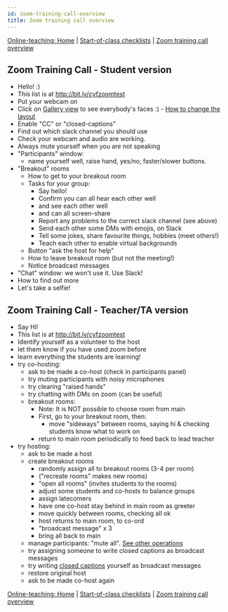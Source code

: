 ```yaml
---
id: zoom-training-call-overview
title: Zoom training call overview
---
```


[Online-teaching: Home](online-teaching.md)
| [Start-of-class checklists](online-start-of-class-checklists.md)
| [Zoom training call overview](zoom-training-call-overview)

## Zoom Training Call - Student version

- Hello! :)
- This list is at http://bit.ly/cyfzoomtest
- Put your webcam on
- Click on [Gallery view](https://support.zoom.us/hc/en-us/articles/360000005883-Displaying-participants-in-gallery-view) to see everybody's faces :) - [How to change the layout](https://support.zoom.us/hc/en-us/articles/201362323-How-Do-I-Change-The-Video-Layout-)
- Enable "CC" or "closed-captions"
- Find out which slack channel you should use
- Check your webcam and audio are working.
- Always mute yourself when you are not speaking
- "Participants" window:
  - name yourself well, raise hand, yes/no, faster/slower buttons.
- "Breakout" rooms
  - How to get to your breakout room
  - Tasks for your group:
    - Say hello!
    - Confirm you can all hear each other well
    - and see each other well
    - and can all screen-share
    - Report any problems to the correct slack channel (see above)
    - Send each other some DMs with emojis, on Slack
    - Tell some jokes, share favourite things, hobbies (meet others!)
    - Teach each other to enable virtual backgrounds
  - Button "ask the host for help"
  - How to leave breakout room (but not the meeting!)
  - Notice broadcast messages
- "Chat" window: we won't use it.  Use Slack!
- How to find out more
- Let's take a selfie!

## Zoom Training Call - Teacher/TA version

- Say Hi!
- This list is at http://bit.ly/cyfzoomtest
- Identify yourself as a volunteer to the host
- let them know if you have used zoom before
- learn everything the students are learning!
- try co-hosting:
  - ask to be made a co-host (check in participants panel)
  - try muting participants with noisy microphones
  - try clearing "raised hands"
  - try chatting with DMs on zoom (can be useful)
  - breakout rooms:
    - Note: It is NOT possible to choose room from main
    - First, go to your breakout room, then:
      - move "sideways" between rooms, saying hi & checking students know what to work on
    - return to main room periodically to feed back to lead teacher
- try hosting:
  - ask to be made a host
  - create breakout rooms
    - randomly assign all to breakout rooms (3-4 per room)
    - ("recreate rooms" makes new rooms)
    - "open all rooms" (invites students to the rooms)
    - adjust some students and co-hosts to balance groups
    - assign latecomers
    - have one co-host stay behind in main room as greeter
    - move quickly between rooms, checking all ok
    - host returns to main room, to co-ord
    - "broadcast message" x 3
    - bring all back to main
  - manage participants: "mute all".  [See other operations](https://support.zoom.us/hc/en-us/articles/115005759423-Managing-participants-in-a-meeting)
  - try assigning someone to write closed captions as broadcast messages
  - try writing [closed captions](https://support.zoom.us/hc/en-us/articles/207279736-Getting-Started-with-Closed-Captioning) yourself as broadcast messages
  - restore original host
  - ask to be made co-host again

[Online-teaching: Home](online-teaching.md)
| [Start-of-class checklists](online-start-of-class-checklists.md)
| [Zoom training call overview](zoom-training-call-overview)
